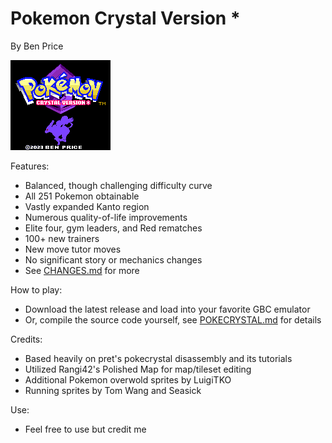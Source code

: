 # Pokemon Crystal Version *
By Ben Price

![img](screenshots/titlescreen.png)

Features:

- Balanced, though challenging difficulty curve
- All 251 Pokemon obtainable
- Vastly expanded Kanto region
- Numerous quality-of-life improvements
- Elite four, gym leaders, and Red rematches
- 100+ new trainers
- New move tutor moves
- No significant story or mechanics changes
- See [CHANGES.md](CHANGES.md) for more

How to play:
- Download the latest release and load into your favorite GBC emulator
- Or, compile the source code yourself, see [POKECRYSTAL.md](POKECRYSTAL.md) for details

Credits:
- Based heavily on pret's pokecrystal disassembly and its tutorials
- Utilized Rangi42's Polished Map for map/tileset editing
- Additional Pokemon overwold sprites by LuigiTKO
- Running sprites by Tom Wang and Seasick

Use:
- Feel free to use but credit me
  
